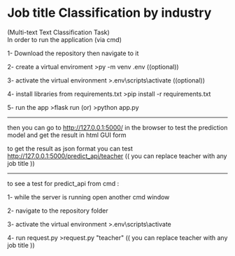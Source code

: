 # Job title Classification by industry
(Multi-text Text Classification Task)<br>
In order to run the application (via cmd)

1- Download the repository then navigate to it

2- create a virtual enviroment >py -m venv .env  ((optional))

3- activate the virtual environment  >.env\scripts\activate  ((optional))

4- install libraries from requirements.txt  >pip install -r requirements.txt

5- run the app >flask run     (or)      >python app.py

______________________________________

then you can go to http://127.0.0.1:5000/ in the browser to test the prediction model and get the result in html GUI form

to get the result as json format you can test  http://127.0.0.1:5000/predict_api/teacher   (( you can replace teacher with any job title ))
___________________________________________

to see a test for predict_api from cmd :

1- while the server is running open another cmd window

2- navigate to the repository folder 

3- activate the virtual environment  >.env\scripts\activate

4- run request.py     >request.py "teacher"   (( you can replace teacher with any job title ))

